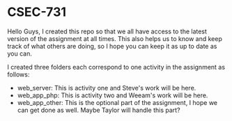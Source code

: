 # CSEC-731
Hello Guys, I created this repo so that we all have access to the latest version of the assignment at all times. This also helps us to know and keep track of what others are doing, so I hope you can keep it as up to date as you can.

I created three folders each correspond to one activity in the assignment as follows:

- web_server: This is activity one and Steve's work will be here.
- web_app_php: This is activity two and Weeam's work will be here.
- web_app_other: This is the optional part of the assignment, I hope we can get done as well. Maybe Taylor will handle this part?